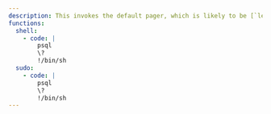 ```yaml
---
description: This invokes the default pager, which is likely to be [`less`](../less/index.html), other functions may apply.
functions:
  shell:
    - code: |
        psql
        \?
        !/bin/sh
  sudo:
    - code: |
        psql
        \?
        !/bin/sh
---
```


